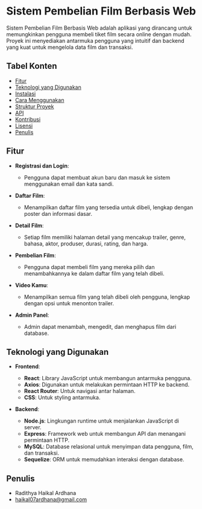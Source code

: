<!-- # React + Vite

This template provides a minimal setup to get React working in Vite with HMR and some ESLint rules.

Currently, two official plugins are available:

- [@vitejs/plugin-react](https://github.com/vitejs/vite-plugin-react/blob/main/packages/plugin-react/README.md) uses [Babel](https://babeljs.io/) for Fast Refresh
- [@vitejs/plugin-react-swc](https://github.com/vitejs/vite-plugin-react-swc) uses [SWC](https://swc.rs/) for Fast Refresh -->

# Sistem Pembelian Film Berbasis Web

Sistem Pembelian Film Berbasis Web adalah aplikasi yang dirancang untuk memungkinkan pengguna membeli tiket film secara online dengan mudah. Proyek ini menyediakan antarmuka pengguna yang intuitif dan backend yang kuat untuk mengelola data film dan transaksi.

## Tabel Konten

- [Fitur](#fitur)
- [Teknologi yang Digunakan](#teknologi-yang-digunakan)
- [Instalasi](#instalasi)
- [Cara Menggunakan](#cara-menggunakan)
- [Struktur Proyek](#struktur-proyek)
- [API](#api)
- [Kontribusi](#kontribusi)
- [Lisensi](#lisensi)
- [Penulis](#penulis)

## Fitur

- **Registrasi dan Login**: 
  - Pengguna dapat membuat akun baru dan masuk ke sistem menggunakan email dan kata sandi.
  
- **Daftar Film**: 
  - Menampilkan daftar film yang tersedia untuk dibeli, lengkap dengan poster dan informasi dasar.
  
- **Detail Film**: 
  - Setiap film memiliki halaman detail yang mencakup trailer, genre, bahasa, aktor, produser, durasi, rating, dan harga.
  
- **Pembelian Film**: 
  - Pengguna dapat membeli film yang mereka pilih dan menambahkannya ke dalam daftar film yang telah dibeli.

- **Video Kamu**: 
  - Menampilkan semua film yang telah dibeli oleh pengguna, lengkap dengan opsi untuk menonton trailer.

- **Admin Panel**: 
  - Admin dapat menambah, mengedit, dan menghapus film dari database. 

## Teknologi yang Digunakan

- **Frontend**: 
  - **React**: Library JavaScript untuk membangun antarmuka pengguna.
  - **Axios**: Digunakan untuk melakukan permintaan HTTP ke backend.
  - **React Router**: Untuk navigasi antar halaman.
  - **CSS**: Untuk styling antarmuka.

- **Backend**: 
  - **Node.js**: Lingkungan runtime untuk menjalankan JavaScript di server.
  - **Express**: Framework web untuk membangun API dan menangani permintaan HTTP.
  - **MySQL**: Database relasional untuk menyimpan data pengguna, film, dan transaksi.
  - **Sequelize**: ORM untuk memudahkan interaksi dengan database.

## Penulis
- Radithya Haikal Ardhana
- haikal07ardhana@gmail.com

